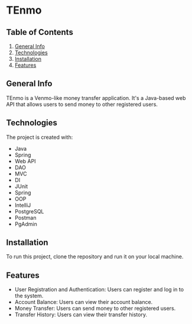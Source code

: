 # TEnmo

## Table of Contents
1. [General Info](#general-info)
2. [Technologies](#technologies)
3. [Installation](#installation)
4. [Features](#features)

## General Info
TEnmo is a Venmo-like money transfer application. It's a Java-based web API that allows users to send money to other registered users.

## Technologies
The project is created with:
* Java
* Spring
* Web API
* DAO
* MVC
* DI
* JUnit
* Spring
* OOP
* IntelliJ
* PostgreSQL
* Postman
* PgAdmin

## Installation
To run this project, clone the repository and run it on your local machine.

## Features
* User Registration and Authentication: Users can register and log in to the system.
* Account Balance: Users can view their account balance.
* Money Transfer: Users can send money to other registered users.
* Transfer History: Users can view their transfer history.
